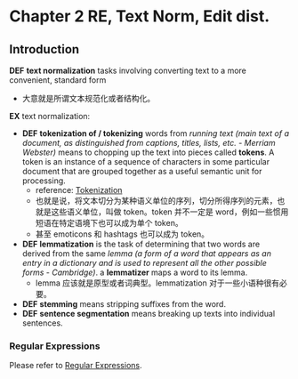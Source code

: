 # Chapter 2 RE, Text Norm, Edit dist.

## **Introduction**

**DEF** **text normalization** tasks involving converting text to a more convenient, standard form

* 大意就是所谓文本规范化或者结构化。

**EX** text normalization:

* **DEF** **tokenization of / tokenizing** words from _running text \(main text of a document, as distinguished from captions, titles, lists, etc. - Merriam Webster\)_ means to chopping up the text into pieces called **tokens**. A token is an instance of a sequence of characters in some particular document that are grouped together as a useful semantic unit for processing. 
  * reference: [Tokenization](https://nlp.stanford.edu/IR-book/html/htmledition/tokenization-1.html)
  * 也就是说，将文本切分为某种语义单位的序列，切分所得序列的元素，也就是这些语义单位，叫做 token。token 并不一定是 word，例如一些惯用短语在特定语境下也可以成为单个 token。
  * 甚至 emoticons 和 hashtags 也可以成为 token。
* **DEF** **lemmatization** is the task of determining that two words are derived from the same _lemma \(a form of a word that appears as an entry in a dictionary and is used to represent all the other possible forms - Cambridge\)_. a **lemmatizer** maps a word to its lemma.
  * lemma 应该就是原型或者词典型。lemmatization 对于一些小语种很有必要。
* **DEF** **stemming** means stripping suffixes from the word.
* **DEF** **sentence segmentation** means breaking up texts into individual sentences.

### Regular Expressions

Please refer to [Regular Expressions](../../formal-languages/regular-expressions.md).

